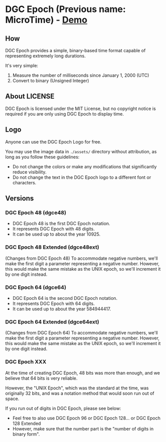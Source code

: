 # DGC Epoch (Previous name: MicroTime) - [Demo](https://dgc-epoch.diamondgotcat.net/)

## How
DGC Epoch provides a simple, binary-based time format capable of representing extremely long durations.

It's very simple:
1. Measure the number of milliseconds since January 1, 2000 (UTC)
2. Convert to binary (Unsigned Integer)

## About LICENSE
DGC Epoch is licensed under the MIT License, but no copyright notice is required if you are only using DGC Epoch to display time.

## Logo
Anyone can use the DGC Epoch Logo for free.

You may use the image data in `./assets/` directory without attribution, as long as you follow these guidelines:
- Do not change the colors or make any modifications that significantly reduce visibility.
- Do not change the text in the DGC Epoch logo to a different font or characters.

## Versions

### DGC Epoch 48 (dgce48)
- DGC Epoch 48 is the first DGC Epoch notation.
- It represents DGC Epoch with 48 digits.
- It can be used up to about the year 10925.

### DGC Epoch 48 Extended (dgce48ext)
(Changes from DGC Epoch 48)
To accommodate negative numbers, we'll make the first digit a parameter representing a negative number.
However, this would make the same mistake as the UNIX epoch, so we'll increment it by one digit instead.

### DGC Epoch 64 (dgce64)
- DGC Epoch 64 is the second DGC Epoch notation.
- It represents DGC Epoch with 64 digits.
- It can be used up to about the year 584944417.

### DGC Epoch 64 Extended (dgce64ext)
(Changes from DGC Epoch 64)
To accommodate negative numbers, we'll make the first digit a parameter representing a negative number.
However, this would make the same mistake as the UNIX epoch, so we'll increment it by one digit instead.

### DGC Epoch XXX
At the time of creating DGC Epoch, 48 bits was more than enough, and we believe that 64 bits is very reliable.

However, the "UNIX Epoch", which was the standard at the time, was originally 32 bits, and was a notation method that would soon run out of space.

If you run out of digits in DGC Epoch, please see below:
- Feel free to also use DGC Epoch 96 or DGC Epoch 128... or DGC Epoch 128 Extended
- However, make sure that the number part is the "number of digits in binary form".

